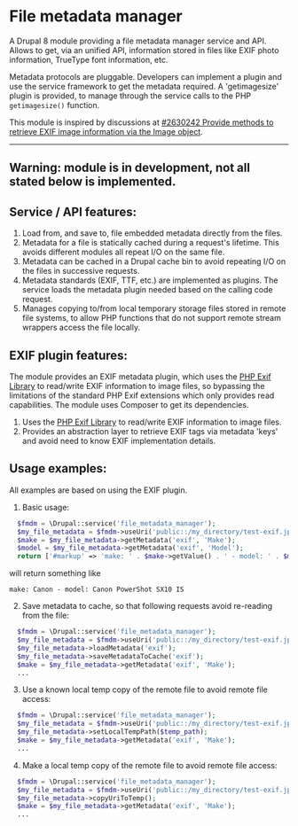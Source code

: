 # File metadata manager

A Drupal 8 module providing a file metadata manager service and API. Allows to get, via an unified API, information stored in files
like EXIF photo information, TrueType font information, etc. 

Metadata protocols are pluggable. Developers can implement a plugin and use the service framework to get the metadata required.
A 'getimagesize' plugin is provided, to manage through the service calls to the PHP ```getimagesize()``` function. 

This module is inspired by discussions at [#2630242 Provide methods to retrieve EXIF image information via the Image object](https://www.drupal.org/node/2630242).

----------------------
Warning: module is in development, not all stated below is implemented.
----------------------

## Service / API features:

1. Load from, and save to, file embedded metadata directly from the files.
2. Metadata for a file is statically cached during a request's lifetime. This avoids different modules all repeat I/O on the same file.
3. Metadata can be cached in a Drupal cache bin to avoid repeating I/O on the files in successive requests.
4. Metadata standards (EXIF, TTF, etc.) are implemented as plugins. The service loads the metadata plugin needed based on the calling code request.
5. Manages copying to/from local temporary storage files stored in remote file systems, to allow PHP functions that do not support remote stream wrappers access the file locally.

## EXIF plugin features:

The module provides an EXIF metadata plugin, which uses the [PHP Exif Library](https://github.com/lsolesen/pel) to read/write EXIF information to image files, so bypassing the limitations of the standard PHP Exif extensions which only provides read capabilities.
The module uses Composer to get its dependencies.

1. Uses the [PHP Exif Library](https://github.com/lsolesen/pel) to read/write EXIF information to image files.
2. Provides an abstraction layer to retrieve EXIF tags via metadata 'keys' and avoid need to know EXIF implementation details.

## Usage examples:

All examples are based on using the EXIF plugin.

1. Basic usage:

  ```php
    $fmdm = \Drupal::service('file_metadata_manager');
    $my_file_metadata = $fmdm->useUri('public::/my_directory/test-exif.jpeg');
    $make = $my_file_metadata->getMetadata('exif', 'Make');
    $model = $my_file_metadata->getMetadata('exif', 'Model');
    return ['#markup' => 'make: ' . $make->getValue() . ' - model: ' . $model->getValue()];
  ```
  
  will return something like
  ```
  make: Canon - model: Canon PowerShot SX10 IS
  ```

2. Save metadata to cache, so that following requests avoid re-reading from the file:

  ```php
    $fmdm = \Drupal::service('file_metadata_manager');
    $my_file_metadata = $fmdm->useUri('public::/my_directory/test-exif.jpeg');
    $my_file_metadata->loadMetadata('exif');
    $my_file_metadata->saveMetadataToCache('exif');
    $make = $my_file_metadata->getMetadata('exif', 'Make');
    ...
  ```

3. Use a known local temp copy of the remote file to avoid remote file access:

  ```php
    $fmdm = \Drupal::service('file_metadata_manager');
    $my_file_metadata = $fmdm->useUri('public::/my_directory/test-exif.jpeg');
    $my_file_metadata->setLocalTempPath($temp_path);
    $make = $my_file_metadata->getMetadata('exif', 'Make');
    ...
  ```

4. Make a local temp copy of the remote file to avoid remote file access:

  ```php
    $fmdm = \Drupal::service('file_metadata_manager');
    $my_file_metadata = $fmdm->useUri('public::/my_directory/test-exif.jpeg');
    $my_file_metadata->copyUriToTemp();
    $make = $my_file_metadata->getMetadata('exif', 'Make');
    ...
  ```

